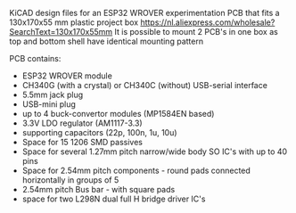 KiCAD design files for an ESP32 WROVER experimentation PCB that fits a 130x170x55 mm plastic project box
https://nl.aliexpress.com/wholesale?SearchText=130x170x55mm
It is possible to mount 2 PCB's in one box as top and bottom shell have identical mounting pattern

PCB contains:
* ESP32 WROVER module
* CH340G (with a crystal) or CH340C (without) USB-serial interface
* 5.5mm jack plug
* USB-mini plug
* up to 4 buck-convertor modules (MP1584EN based)
* 3.3V LDO regulator (AM1117-3.3)
* supporting capacitors (22p, 100n, 1u, 10u)
* Space for 15 1206 SMD passives
* Space for several 1.27mm pitch narrow/wide body SO IC's with up to 40 pins
* Space for 2.54mm pitch components - round pads connected horizontally in groups of 5
* 2.54mm pitch Bus bar - with square pads
* space for two L298N dual full H bridge driver IC's

